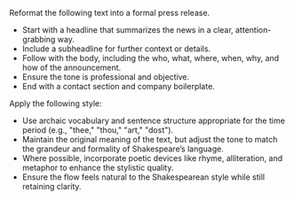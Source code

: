 Reformat the following text into a formal press release.  
- Start with a headline that summarizes the news in a clear, attention-grabbing way.  
- Include a subheadline for further context or details.  
- Follow with the body, including the who, what, where, when, why, and how of the announcement.  
- Ensure the tone is professional and objective.  
- End with a contact section and company boilerplate.


Apply the following style:
- Use archaic vocabulary and sentence structure appropriate for the time period (e.g., "thee," "thou," "art," "dost").  
- Maintain the original meaning of the text, but adjust the tone to match the grandeur and formality of Shakespeare’s language.  
- Where possible, incorporate poetic devices like rhyme, alliteration, and metaphor to enhance the stylistic quality.  
- Ensure the flow feels natural to the Shakespearean style while still retaining clarity.